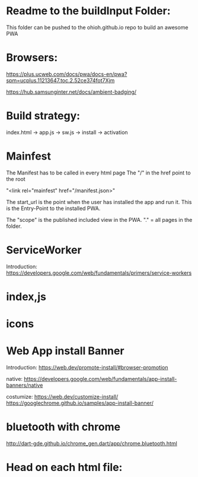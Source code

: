 # Readme to the buildInput Folder:

This folder can be pushed to the ohioh.github.io repo to build an awesome PWA

# Browsers:
https://plus.ucweb.com/docs/pwa/docs-en/pwa?spm=ucplus.11213647.toc.2.52ce374fot7Xjm

https://hub.samsunginter.net/docs/ambient-badging/


# Build strategy:

index.html -> app.js -> sw.js -> install -> activation

# Mainfest

The Manifest has to be called in every html page
The "/" in the href point to  the root

"<link rel="mainfest" href="/manifest.json>"

The start_url  is the point when the user has installed the app and run it. This is the Entry-Point to the installed PWA.

The "scope" is the published included view in the PWA. "." = all pages in the folder.

# ServiceWorker
Introduction:
https://developers.google.com/web/fundamentals/primers/service-workers


# index,js

# icons

# Web App install Banner
Introduction:
https://web.dev/promote-install/#browser-promotion

native:
https://developers.google.com/web/fundamentals/app-install-banners/native

costumize:
https://web.dev/customize-install/
https://googlechrome.github.io/samples/app-install-banner/


# bluetooth with chrome
http://dart-gde.github.io/chrome_gen.dart/app/chrome.bluetooth.html


# Head on each html file:
<head>
  <!--
    If you are serving your web app in a path other than the root, change the
    href value below to reflect the base path you are serving from.
    The path provided below has to start and end with a slash "/" in order for
    it to work correctly.
    Fore more details:
    * https://developer.mozilla.org/en-US/docs/Web/HTML/Element/base
  -->
  <base href="/">

  <!-- Basic meta tags & icons & Microsoft -->
  <meta charset="UTF-8">
  <meta content="IE=Edge" http-equiv="X-UA-Compatible">
  <meta name="description" content="OHIOH: Fight infectionchains.">
  <meta name="viewport" content="width=device-width, user-scalable=no, initial-scale=1.0, maximum-scale=1.0, minimal-scale=1.0">
  <meta name="msapplication-TitleImage" content="/icons/Icon-144.png">
  <meta name="msapplication-TitleColor" content="#B3B5B2">
  <meta name="theme-color" content="#92d050">

  <!-- iOS meta tags & icons -->
  <meta name="apple-mobile-web-app-capable" content="yes">
  <meta name="apple-mobile-web-app-status-bar-style" content="green">
  <meta name="apple-mobile-web-app-title" content="OHIOH">
  <link rel="apple-touch-icon" href="/icons/Icon-apple-57.png">
  <link rel="apple-touch-icon" href="/icons/Icon-apple-60.png">
  <link rel="apple-touch-icon" href="/icons/Icon-apple-72.png">
  <link rel="apple-touch-icon" href="/icons/Icon-apple-76.png">
  <link rel="apple-touch-icon" href="/icons/Icon-apple-114.png">
  <link rel="apple-touch-icon" href="/icons/Icon-apple-120.png">
  <link rel="apple-touch-icon" href="/icons/Icon-apple-144.png">
  <link rel="apple-touch-icon" href="/icons/Icon-apple-152.png">
  <link rel="apple-touch-icon" href="/icons/Icon-apple-180.png">


  <!-- Favicon -->
  <link rel="icon" type="image/png" href="/icons/Icon-96.png"/>

  <title>OHIOH</title>
  <link rel="manifest" href="/manifest.json">
</head>
